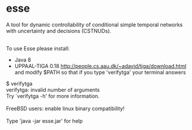 # esse
A tool for dynamic controllability of conditional simple temporal networks with uncertainty and decisions (CSTNUDs).<br/><br/>

To use Esse please install:
- Java 8
- UPPAAL-TIGA 0.18 http://people.cs.aau.dk/~adavid/tiga/download.html and modify $PATH so that if you type 'verifytga' your terminal answers

$ verifytga<br/>
verifytga: invalid number of arguments<br/>
Try `verifytga -h' for more information.<br/>
<br/>
FreeBSD users: enable linux binary compatibility!<br/>
<br/>
Type 'java -jar esse.jar' for help
